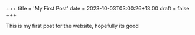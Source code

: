 +++
title = 'My First Post'
date = 2023-10-03T03:00:26+13:00
draft = false
+++

This is my first post for the website, hopefully its good